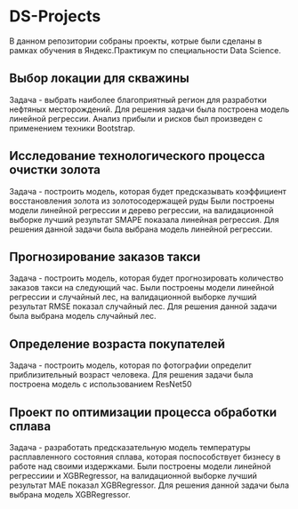 # DS-Projects
В данном репозитории собраны проекты, котрые были сделаны в рамках обучения в Яндекс.Практикум по специальности Data Science.

## Выбор локации для скважины
Задача - выбрать наиболее благоприятный регион для разработки нефтяных месторождений.
Для решения задачи была построена модель линейной регрессии. Анализ прибыли и рисков был произведен с применением техники Bootstrap.

## Исследование технологического процесса очистки золота
Задача - построить модель, которая будет предсказывать коэффициент восстановления золота из золотосодержащей руды
Были построены модели линейной регрессии и дерево регрессии, на валидационной выборке лучший результат SMAPE показала линейная регрессия. Для решения данной задачи была выбрана модель линейной регрессии.

## Прогнозирование заказов такси
Задача - построить модель, которая будет прогнозировать количество заказов такси на следующий час. 
Были построены модели линейной регрессии и случайный лес, на валидационной выборке лучший результат RMSE показал случайный лес. Для решения данной задачи была выбрана модель случайный лес.

## Определение возраста покупателей
Задача - построить модель, которая по фотографии определит приблизительный возраст человека. 
Для решения задачи была построена модель с использованием ResNet50

## Проект по оптимизации процесса обработки сплава
Задача - разработать предсказательную модель температуры расплавленного состояния сплава, которая поспособствует бизнесу в работе над своими издержками.
Были построены модели линейной регрессиии и XGBRegressor, на валидационной выборке лучший результат МАЕ показал XGBRegressor. Для решения данной задачи была выбрана модель XGBRegressor.

